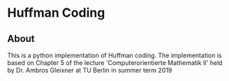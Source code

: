 # Huffman Coding
## About
This is a python implementation of Huffman coding. The implementation is based on Chapter 5 of the lecture 'Computerorientierte Mathematik II' held by Dr. Ambros Gleixner at TU Berlin in summer term 2019
